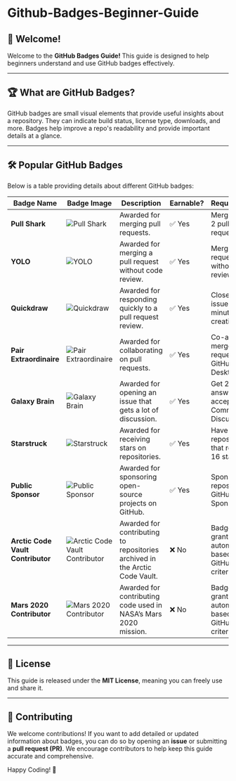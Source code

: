# Github-Badges-Beginner-Guide

## 🎉 Welcome!

Welcome to the **GitHub Badges Guide!** This guide is designed to help beginners understand and use GitHub badges effectively.

---

## 🏆 What are GitHub Badges?

GitHub badges are small visual elements that provide useful insights about a repository. They can indicate build status, license type, downloads, and more. Badges help improve a repo's readability and provide important details at a glance.

---

## 🛠 Popular GitHub Badges

Below is a table providing details about different GitHub badges:

| Badge Name                        | Badge Image                                                                 | Description                                                                 | Earnable? | Requirements                                              |
| --------------------------------- | --------------------------------------------------------------------------- | --------------------------------------------------------------------------- | --------- | --------------------------------------------------------- |
| **Pull Shark**                    | ![Pull Shark](https://github.githubassets.com/images/modules/profile/badge--pull-shark.svg) | Awarded for merging pull requests.                                          | ✅ Yes     | Merge at least 2 pull requests.                           |
| **YOLO**                          | ![YOLO](https://github.githubassets.com/images/modules/profile/badge--yolo.svg) | Awarded for merging a pull request without code review.                     | ✅ Yes     | Merge a pull request without a review.                    |
| **Quickdraw**                     | ![Quickdraw](https://github.githubassets.com/images/modules/profile/badge--quickdraw.svg) | Awarded for responding quickly to a pull request review.                    | ✅ Yes     | Close a PR or issue within 5 minutes of its creation.     |
| **Pair Extraordinaire**           | ![Pair Extraordinaire](https://github.githubassets.com/images/modules/profile/badge--pair-extraordinaire.svg) | Awarded for collaborating on pull requests.                                 | ✅ Yes     | Co-author a merged pull request using GitHub Desktop App. |
| **Galaxy Brain**                  | ![Galaxy Brain](https://github.githubassets.com/images/modules/profile/badge--galaxy-brain.svg) | Awarded for opening an issue that gets a lot of discussion.                 | ✅ Yes     | Get 2 of your answers accepted on Community Discussions.  |
| **Starstruck**                    | ![Starstruck](https://github.githubassets.com/images/modules/profile/badge--starstruck.svg) | Awarded for receiving stars on repositories.                                | ✅ Yes     | Have a repository that receives 16 stars.                 |
| **Public Sponsor**                | ![Public Sponsor](https://github.githubassets.com/images/modules/profile/badge--public-sponsor.svg) | Awarded for sponsoring open-source projects on GitHub.                      | ✅ Yes     | Sponsor a repository via GitHub Sponsors.                 |
| **Arctic Code Vault Contributor** | ![Arctic Code Vault Contributor](https://github.githubassets.com/images/modules/profile/badge--arctic-code-vault-contributor.svg) | Awarded for contributing to repositories archived in the Arctic Code Vault. | ❌ No      | Badge is granted automatically based on GitHub’s criteria. |
| **Mars 2020 Contributor**         | ![Mars 2020 Contributor](https://github.githubassets.com/images/modules/profile/badge--mars-2020-contributor.svg) | Awarded for contributing code used in NASA’s Mars 2020 mission.             | ❌ No      | Badge is granted automatically based on GitHub’s criteria. |

---

## 📜 License

This guide is released under the **MIT License**, meaning you can freely use and share it.

---

## 🤝 Contributing

We welcome contributions! If you want to add detailed or updated information about badges, you can do so by opening an **issue** or submitting a **pull request (PR)**. We encourage contributors to help keep this guide accurate and comprehensive.

Happy Coding! 🚀

